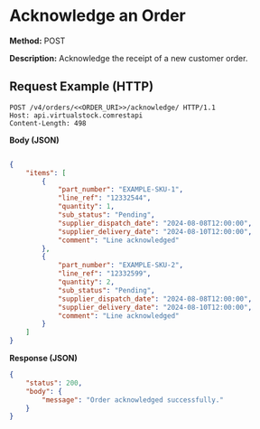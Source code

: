 # Acknowledge an Order
**Method:** POST

**Description:** Acknowledge the receipt of a new customer order.

## Request Example (HTTP)
```http
POST /v4/orders/<<ORDER_URI>>/acknowledge/ HTTP/1.1
Host: api.virtualstock.comrestapi
Content-Length: 498
```

**Body (JSON)**
```json

{
    "items": [
        {
            "part_number": "EXAMPLE-SKU-1",
            "line_ref": "12332544",
            "quantity": 1,
            "sub_status": "Pending",
            "supplier_dispatch_date": "2024-08-08T12:00:00",
            "supplier_delivery_date": "2024-08-10T12:00:00",
            "comment": "Line acknowledged"
        },
        {
            "part_number": "EXAMPLE-SKU-2",
            "line_ref": "12332599",
            "quantity": 2,
            "sub_status": "Pending",
            "supplier_dispatch_date": "2024-08-08T12:00:00",
            "supplier_delivery_date": "2024-08-10T12:00:00",
            "comment": "Line acknowledged"
        }
    ]
}

```

**Response (JSON)**
```json
{
    "status": 200,
    "body": {
        "message": "Order acknowledged successfully."
    }
}
```
